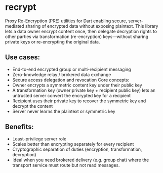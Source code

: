 # recrypt

Proxy Re-Encryption (PRE) utilities for Dart enabling secure, server-mediated sharing of encrypted data without exposing plaintext.
This library lets a data owner encrypt content once, then delegate decryption rights to other parties via transformation (re-encryption) keys—without sharing private keys or re-encrypting the original data.

## Use cases:

- End-to-end encrypted group or multi-recipient messaging
- Zero-knowledge relay / brokered data exchange
- Secure access delegation and revocation
  Core concepts:
- Owner encrypts a symmetric content key under their public key
- A transformation key (owner private key + recipient public key) lets an untrusted server convert the encrypted key for a recipient
- Recipient uses their private key to recover the symmetric key and decrypt the content
- Server never learns the plaintext or symmetric key

## Benefits:

- Least-privilege server role
- Scales better than encrypting separately for every recipient
- Cryptographic separation of duties (encryption, transformation, decryption)
- Ideal when you need brokered delivery (e.g. group chat) where the transport service must route but not read messages.
